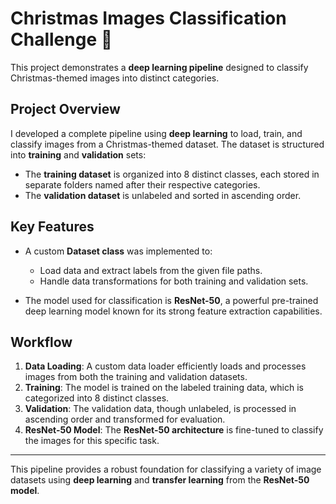 # Christmas Images Classification Challenge 🎄

This project demonstrates a **deep learning pipeline** designed to classify Christmas-themed images into distinct categories.

## Project Overview

I developed a complete pipeline using **deep learning** to load, train, and classify images from a Christmas-themed dataset. The dataset is structured into **training** and **validation** sets:
- The **training dataset** is organized into 8 distinct classes, each stored in separate folders named after their respective categories.
- The **validation dataset** is unlabeled and sorted in ascending order.

## Key Features

- A custom **Dataset class** was implemented to:
  - Load data and extract labels from the given file paths.
  - Handle data transformations for both training and validation sets.
  
- The model used for classification is **ResNet-50**, a powerful pre-trained deep learning model known for its strong feature extraction capabilities.

## Workflow

1. **Data Loading**: A custom data loader efficiently loads and processes images from both the training and validation datasets.
2. **Training**: The model is trained on the labeled training data, which is categorized into 8 distinct classes.
3. **Validation**: The validation data, though unlabeled, is processed in ascending order and transformed for evaluation.
4. **ResNet-50 Model**: The **ResNet-50 architecture** is fine-tuned to classify the images for this specific task.

---

This pipeline provides a robust foundation for classifying a variety of image datasets using **deep learning** and **transfer learning** from the **ResNet-50 model**.

